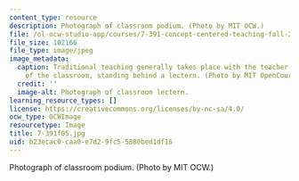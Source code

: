 ```yaml
---
content_type: resource
description: Photograph of classroom podium. (Photo by MIT OCW.)
file: /ol-ocw-studio-app/courses/7-391-concept-centered-teaching-fall-2005/b23ecac0caa0e7d29fc55880bed1df16_7-391f05.jpg
file_size: 102166
file_type: image/jpeg
image_metadata:
  caption: Traditional teaching generally takes place with the teacher at the front
    of the classroom, standing behind a lectern. (Photo by MIT OpenCourseWare.)
  credit: ''
  image-alt: Photograph of classroom lectern.
learning_resource_types: []
license: https://creativecommons.org/licenses/by-nc-sa/4.0/
ocw_type: OCWImage
resourcetype: Image
title: 7-391f05.jpg
uid: b23ecac0-caa0-e7d2-9fc5-5880bed1df16
---
```

Photograph of classroom podium. (Photo by MIT OCW.)